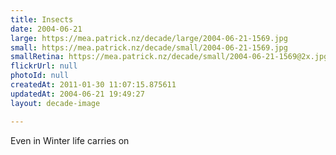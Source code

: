 ```yaml
---
title: Insects
date: 2004-06-21
large: https://mea.patrick.nz/decade/large/2004-06-21-1569.jpg
small: https://mea.patrick.nz/decade/small/2004-06-21-1569.jpg
smallRetina: https://mea.patrick.nz/decade/small/2004-06-21-1569@2x.jpg
flickrUrl: null
photoId: null
createdAt: 2011-01-30 11:07:15.875611
updatedAt: 2004-06-21 19:49:27
layout: decade-image

---
```

Even in Winter life carries on
